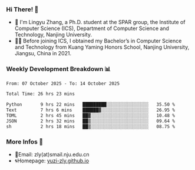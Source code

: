 ### Hi There! 👋 
- 🐳 I'm Lingyu Zhang, a Ph.D. student at the SPAR group, the Institute of Computer Science (ICS), Department of Computer Science and Technology, Nanjing University.
- 🧑‍🎓 Before joining ICS, I obtained my Bachelor’s in Computer Science and Technology from Kuang Yaming Honors School, Nanjing University, Jiangsu, China in 2021.

### Weekly Development Breakdown :bar_chart:

<!--START_SECTION:waka-->

```txt
From: 07 October 2025 - To: 14 October 2025

Total Time: 26 hrs 23 mins

Python       9 hrs 22 mins   █████████░░░░░░░░░░░░░░░░   35.50 %
Text         7 hrs 6 mins    ██████▓░░░░░░░░░░░░░░░░░░   26.95 %
TOML         2 hrs 45 mins   ██▓░░░░░░░░░░░░░░░░░░░░░░   10.48 %
JSON         2 hrs 32 mins   ██▒░░░░░░░░░░░░░░░░░░░░░░   09.64 %
sh           2 hrs 18 mins   ██▒░░░░░░░░░░░░░░░░░░░░░░   08.75 %
```

<!--END_SECTION:waka-->

<!--
### Github Contributions :octocat:

![](https://raw.githubusercontent.com/yuzi-zly/yuzi-zly/output/github-contribution-grid-snake.svg)              
-->

### More Infos 📖

- 📧Email: zly(at)smail.nju.edu.cn
- 🌀Homepage: [yuzi-zly.github.io](https://yuzi-zly.github.io/)
